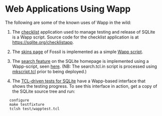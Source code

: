 Web Applications Using Wapp
===========================

The following are some of the known uses of Wapp in the wild:

  1.  The [checklist](https://sqlite.org/checklists) application used to
      manage testing and release of SQLite is a Wapp script.
      Source code for the checklist
      application is at <https://sqlite.org/checklistapp>.

  2.  The [skins page](https://fossil-scm.org/skins) of Fossil is implemented
      as a simple [Wapp script](https://fossil-scm.org/skins/wapp-script.txt).

  3.  The [search feature](https://sqlite.org/search?q=fts5) on the SQLite
      homepage is implemented using a Wapp-script, seen
      [here](https://sqlite.org/docsrc/file/search/search.tcl.in).
      (NB: The search.tcl.in script is processed using
      [mkscript.tcl](https://sqlite.org/docsrc/file/search/mkscript.tcl)
      prior to being deployed.)

  4.  The [TCL-driven tests for SQLite](https://www.sqlite.org/testing.html#test_harnesses)
      have a Wapp-based interface that shows the testing progress.  To see
      this interface in action, get a copy of the SQLite source tree and
      run:

>
      configure
      make testfixture
      tclsh test/wapptest.tcl
